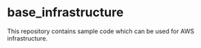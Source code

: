 # base_infrastructure
This repository contains sample code which can be used for AWS infrastructure.

